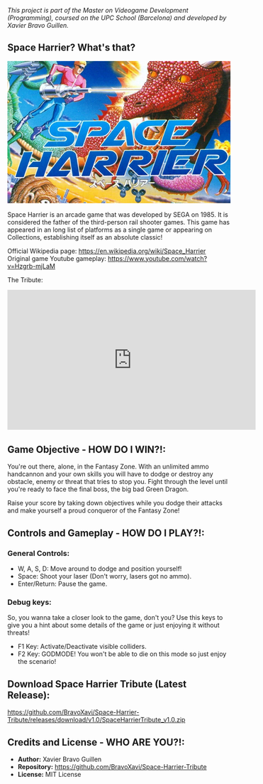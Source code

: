 _This project is part of the Master on Videogame Development (Programming), coursed on the UPC School (Barcelona) and developed by Xavier Bravo Guillen._

## Space Harrier? What's that?

![Space Harrier Banner](spaceharrierbanner.png)

Space Harrier is an arcade game that was developed by SEGA on 1985. It is considered the father of the third-person rail shooter games. This game
has appeared in an long list of platforms as a single game or appearing on Collections, establishing itself as an absolute classic!

Official Wikipedia page: https://en.wikipedia.org/wiki/Space_Harrier  
Original game Youtube gameplay: https://www.youtube.com/watch?v=Hzgrb-mjLaM

The Tribute:
<iframe width="560" height="315" src="https://www.youtube.com/embed/teL41Dd8_38" frameborder="0" gesture="media" allow="encrypted-media" allowfullscreen></iframe>

## Game Objective - HOW DO I WIN?!:

You're out there, alone, in the Fantasy Zone. With an unlimited ammo handcannon and your own skills you will have to dodge or
destroy any obstacle, enemy or threat that tries to stop you. Fight through the level until you're ready to face the final
boss, the big bad Green Dragon.

Raise your score by taking down objectives while you dodge their attacks and make yourself a proud conqueror of the Fantasy Zone!

## Controls and Gameplay - HOW DO I PLAY?!:

### General Controls:
- W, A, S, D: Move around to dodge and position yourself!
- Space: Shoot your laser (Don't worry, lasers got no ammo).
- Enter/Return: Pause the game.

### Debug keys:
So, you wanna take a closer look to the game, don't you? Use this keys to give you a hint about some details of the game or just enjoying it without threats!  
- F1 Key: Activate/Deactivate visible colliders.
- F2 Key: GODMODE! You won't be able to die on this mode so just enjoy the scenario!	

## Download Space Harrier Tribute (Latest Release):

https://github.com/BravoXavi/Space-Harrier-Tribute/releases/download/v1.0/SpaceHarrierTribute_v1.0.zip

## Credits and License - WHO ARE YOU?!:

- **Author:** Xavier Bravo Guillen  
- **Repository:** https://github.com/BravoXavi/Space-Harrier-Tribute
- **License:** MIT License